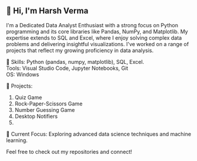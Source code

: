 ## 👋 Hi, I'm Harsh Verma

I'm a Dedicated Data Analyst Enthusiast with a strong focus on Python programming and its core libraries like Pandas, NumPy, and Matplotlib. My expertise extends to SQL and Excel, where I enjoy solving complex data problems and delivering insightful visualizations. I've worked on a range of projects that reflect my growing proficiency in data analysis.

🔧 Skills:
Python (pandas, numpy, matplotlib), SQL, Excel.<br>
Tools: Visual Studio Code, Jupyter Notebooks, Git<br>
OS: Windows

🚀 Projects:
1. Quiz Game
2. Rock-Paper-Scissors Game
3. Number Guessing Game
4. Desktop Notifiers
5. 

🌱 Current Focus:
Exploring advanced data science techniques and machine learning.

Feel free to check out my repositories and connect!

